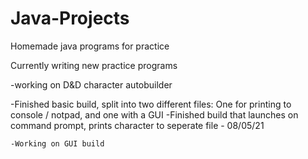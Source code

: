 # Java-Projects
Homemade java programs for practice

Currently writing new practice programs

  -working on D&D character autobuilder
  
  -Finished basic build, split into two different files: One for printing to console / notpad, and one with a GUI
  -Finished build that launches on command prompt, prints character to seperate file - 08/05/21
  
    -Working on GUI build
